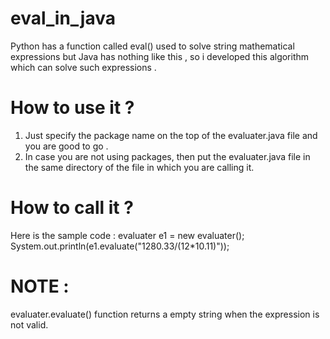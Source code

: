 # eval_in_java

Python has a function called eval() used to solve string mathematical expressions but Java has nothing like this , so i developed this algorithm which
can solve such expressions .

# How to use it ?
1. Just specify the package name on the top of the evaluater.java file and you are good to go .
2. In case you are not using packages, then put the evaluater.java file in the
same directory of the file in which you are calling it.

# How to call it ?
Here is the sample code :
evaluater e1 = new evaluater();
System.out.println(e1.evaluate("1280.33/(12*10.11)"));

# NOTE :
evaluater.evaluate() function returns a empty string when the expression is not valid.
